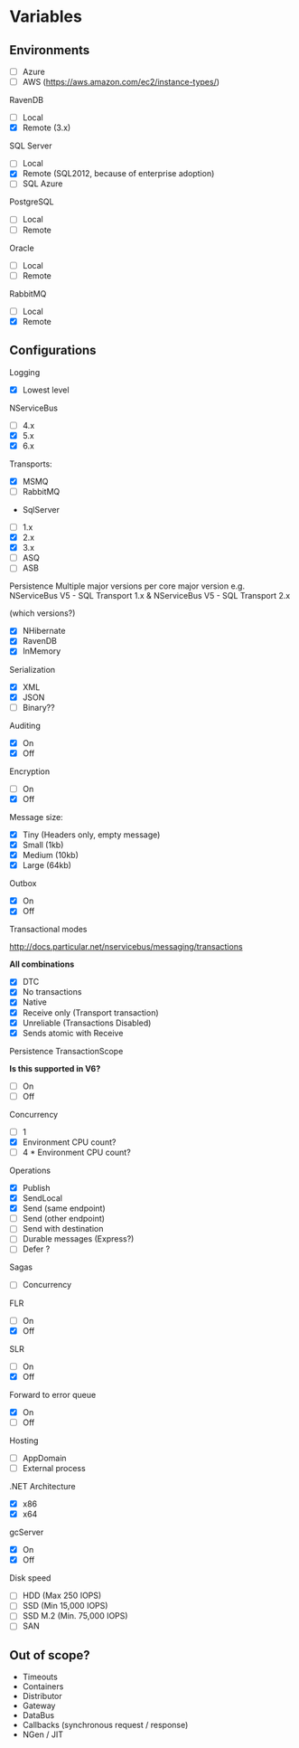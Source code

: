 # Variables

## Environments

- [ ] Azure
- [ ] AWS (https://aws.amazon.com/ec2/instance-types/)

RavenDB

- [ ] Local
- [x] Remote (3.x)

SQL Server

- [ ] Local
- [x] Remote (SQL2012, because of enterprise adoption)
- [ ] SQL Azure

PostgreSQL

- [ ] Local
- [ ] Remote

Oracle

- [ ] Local
- [ ] Remote

RabbitMQ

- [ ] Local
- [x] Remote 

## Configurations

Logging

- [x] Lowest level

NServiceBus

- [ ] 4.x
- [x] 5.x
- [x] 6.x

Transports:

- [x] MSMQ
- [ ] RabbitMQ
- SqlServer
 - [ ] 1.x
 - [x] 2.x
 - [x] 3.x
- [ ] ASQ
- [ ] ASB

Persistence Multiple major versions per core major version e.g. NServiceBus V5 - SQL Transport 1.x &  NServiceBus V5 - SQL Transport 2.x

(which versions?)

- [x] NHibernate 
- [x] RavenDB
- [x] InMemory

Serialization

- [x] XML
- [x] JSON
- [ ] Binary??

Auditing

- [x] On
- [x] Off

Encryption

- [ ] On
- [x] Off

Message size:

- [x] Tiny (Headers only, empty message)
- [x] Small (1kb)
- [x] Medium (10kb)
- [x] Large (64kb)

Outbox

- [x] On
- [x] Off

Transactional modes

http://docs.particular.net/nservicebus/messaging/transactions

**All combinations**

- [x] DTC
- [x] No transactions
- [x] Native
- [x] Receive only (Transport transaction)
- [x] Unreliable (Transactions Disabled)
- [x] Sends atomic with Receive

Persistence TransactionScope

**Is this supported in V6?**

- [ ] On
- [ ] Off

Concurrency

- [ ] 1
- [x] Environment CPU count?
- [ ] 4 * Environment CPU count?

Operations

- [x] Publish
- [x] SendLocal
- [x] Send (same endpoint)
- [ ] Send (other endpoint)
- [ ] Send with destination
- [ ] Durable messages (Express?)
- [ ] Defer ?

Sagas

- [ ] Concurrency

FLR

- [ ] On
- [x] Off

SLR

- [ ] On
- [x] Off

Forward to error queue

- [x] On
- [ ] Off

Hosting

- [ ] AppDomain
- [ ] External process

.NET Architecture

- [x] x86
- [x] x64

gcServer

- [x] On
- [x] Off

Disk speed

- [ ] HDD (Max 250 IOPS)
- [ ] SSD (Min 15,000 IOPS)
- [ ] SSD M.2 (Min. 75,000 IOPS)
- [ ] SAN  

## Out of scope?

- Timeouts
- Containers
- Distributor
- Gateway
- DataBus
- Callbacks (synchronous request / response)
- NGen / JIT


